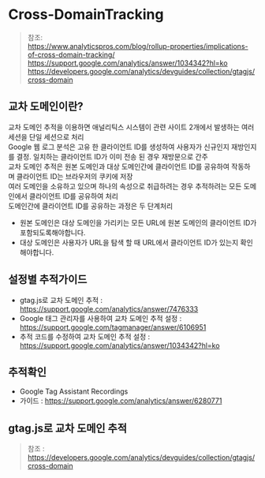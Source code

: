 # Cross-DomainTracking
> 참조: </br>
> https://www.analyticspros.com/blog/rollup-properties/implications-of-cross-domain-tracking/ </br>
> https://support.google.com/analytics/answer/1034342?hl=ko </br>
> https://developers.google.com/analytics/devguides/collection/gtagjs/cross-domain </br>
   
   
## 교차 도메인이란?
교차 도메인 추적을 이용하면 애널리틱스 시스템이 관련 사이트 2개에서 발생하는 여러 세션을 단일 세션으로 처리</br>
Google 웹 로그 분석은 고유 한 클라이언트 ID를 생성하여 사용자가 신규인지 재방인지를 결정. 일치하는 클라이언트 ID가 이미 전송 된 경우 재방문으로 간주</br>
교차 도메인 추적은 원본 도메인과 대상 도메인간에 클라이언트 ID를 공유하여 작동하며 클라이언트 ID는 브라우저의 쿠키에 저장</br>
여러 도메인을 소유하고 있으며 하나의 속성으로 취급하려는 경우 추적하려는 모든 도메인에서 클라이언트 ID를 공유하여 처리</br>
도메인간에 클라이언트 ID를 공유하는 과정은 두 단계처리</br>
 - 원본 도메인은 대상 도메인을 가리키는 모든 URL에 원본 도메인의 클라이언트 ID가 포함되도록해야합니다.</br>
 - 대상 도메인은 사용자가 URL을 탐색 할 때 URL에서 클라이언트 ID가 있는지 확인해야합니다.</br>
   
    
## 설정별 추적가이드
   - gtag.js로 교차 도메인 추적 : https://support.google.com/analytics/answer/7476333 </br>
   - Google 태그 관리자를 사용하여 교차 도메인 추적 설정 : https://support.google.com/tagmanager/answer/6106951 </br>
   - 추적 코드를 수정하여 교차 도메인 추적 설정 : https://support.google.com/analytics/answer/1034342?hl=ko </br>
   
   
## 추적확인
   - Google Tag Assistant Recordings </br>
   - 가이드 : https://support.google.com/analytics/answer/6280771 </br>
   
   
## gtag.js로 교차 도메인 추적
> 참조 : https://developers.google.com/analytics/devguides/collection/gtagjs/cross-domain </br>

